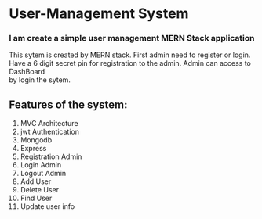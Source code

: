 # User-Management System
### I am create a simple user management MERN Stack application

This sytem is created by MERN stack. First admin need to register or login.   
Have a 6 digit secret pin for registration to the admin. Admin can access to DashBoard   
by login the sytem.

## Features of the system:
1. MVC Architecture
2. jwt Authentication
3. Mongodb
4. Express
5. Registration Admin
6. Login Admin
7. Logout Admin
8. Add User
9. Delete User
10. Find User
11. Update user info

